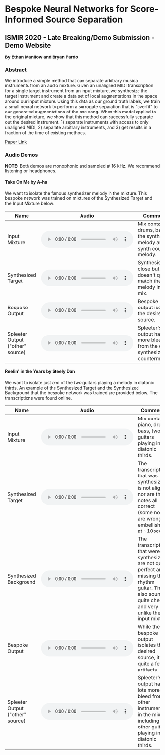 # Bespoke Neural Networks for Score-Informed Source Separation

## ISMIR 2020 - Late Breaking/Demo Submission - Demo Website

**By Ethan Manilow and Bryan Pardo**

### Abstract

We introduce a simple method that can separate arbitrary musical instruments from an audio mixture. Given an unaligned MIDI transcription for a single target instrument from an input mixture, we synthesize the target instrument and create a data set of local augmentations in the space around our input mixture. Using this data as our ground truth labels, we train a small neural network to perform a surrogate separation that is "overfit" to our generated augmentations of the one song. When this model applied to the original mixture, we show that this method can successfully separate out the desired instrument.  1) separate instruments with access to only unaligned MIDI, 2) separate arbitrary instruments, and 3) get results in a fraction of the time of existing methods.

[Paper Link]()


### Audio Demos

**NOTE:** Both demos are monophonic and sampled at 16 kHz. We recommend listening on headphones.

#### Take On Me by A-ha


We want to isolate the famous synthesizer melody in the mixture. This bespoke network was trained on mixtures of the Synthesized Target and the Input Mixture below:


| Name                            | Audio                                                                                    | Comments                                                                   |
|---------------------------------|------------------------------------------------------------------------------------------|----------------------------------------------------------------------------|
| Input Mixture                   | <audio controls>   <source src="audio/take_on_me/mix.wav" type="audio/wav">   </audio>   | Mix contains drums, bass, the synth melody and a synth counter melody.     |
| Synthesized Target              | <audio controls>   <source src="audio/take_on_me/synth.wav" type="audio/wav">   </audio> | Synthesis is close but doesn't quite match the true melody in the mix.     |
| Bespoke Output                  | <audio controls>   <source src="audio/take_on_me/est.wav" type="audio/wav">   </audio>   | Bespoke output isolates the desired source.                                |
| Spleeter Output ("other" source) | <audio controls>   <source src="audio/take_on_me/other.wav" type="audio/wav">   </audio> | Spleeter's output has more bleed from the other synthesizer countermelody. |


#### Reelin' in the Years by Steely Dan

We want to isolate just _one_ of the _two_ guitars playing a melody in diatonic thirds. An example of the Synthesized Target and the Synthesized Background that the bespoke network was trained are provided below. The transcriptions were found online.


| Name                            | Audio                                                                                | Comments                                                                                                   |
|---------------------------------|--------------------------------------------------------------------------------------|------------------------------------------------------------------------------------------------------------|
| Input Mixture                   | <audio controls>   <source src="audio/reelin/mix.wav" type="audio/wav">   </audio>   | Mix contains piano, drums, bass, two guitars playing in diatonic thirds.                                   |
| Synthesized Target              | <audio controls>   <source src="audio/reelin/synth.wav" type="audio/wav">   </audio> | The transcription that was synthesized is not aligned nor are the notes all correct (some notes are wrongly embellished at ~10sec).       |
| Synthesized Background              | <audio controls>   <source src="audio/reelin/background.wav" type="audio/wav">   </audio> | The transcriptions that were synthesized are not quite perfect and missing the rhythm guitar. They also sound quite cheesy and very unlike the input mixture.                    |
| Bespoke Output                  | <audio controls>   <source src="audio/reelin/est.wav" type="audio/wav">   </audio>   | While the bespoke output isolates the desired source, it has quite a few artifacts.                                 |
| Spleeter Output ("other" source) | <audio controls>   <source src="audio/reelin/other.wav" type="audio/wav">   </audio> | Spleeter's output has lots more bleed from all other instruments in the mix, including the other guitar playing in the diatonic thirds. |



